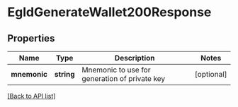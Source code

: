 # EgldGenerateWallet200Response

## Properties

Name | Type | Description | Notes
------------ | ------------- | ------------- | -------------
**mnemonic** | **string** | Mnemonic to use for generation of private key | [optional]

[[Back to API list]](../../README.md#api-endpoints)
